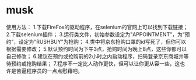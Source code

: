 # musk

使用方法： 
1.下载FireFox的驱动程序，在selenium的官网上可以找到下载链接； 
2.下载selenium插件； 
3.运行类文件，初始参数设定为"APPOINTMENT"，为“预约”，设定为"RUSHBUY"为抢购； 
4.类中将京东抢购口罩的id写死了，但你可以根据需要修改； 
5.默认预约时间为下午3点，抢购时间为晚上8点，这些你都可以自己修改； 
6.建议在预约或抢购前的2小时之内启动程序，扫码登录京东商城并等待预约或抢购结果； 
7.程序不一定比人动作更快，但可以让你更从容一些，这也许是苦逼程序员的一点点慰藉吧。
